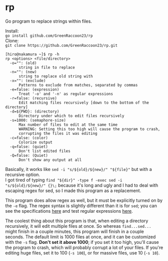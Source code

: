 # rp
Go program to replace strings within files.  

Install:  
`go install github.com/GreenRaccoon23/rp`  
Clone:  
`git clone https://github.com/GreenRaccoon23/rp.git`  

    [hiro@nakamura ~]$ rp -h
    rp <options> <file/directory>
      -o="": (old)
          string in file to replace
      -n="": (new)
          string to replace old string with
      -x="": (exclude)
          Patterns to exclude from matches, separated by commas
      -e=false: (expression)
          Treat '-o' and '-n' as regular expressions
      -r=false: (recursive)
          Edit matching files recursively [down to the bottom of the directory]
      -d=${PWD}: (directory)
          Directory under which to edit files recursively
      -s=1000: (semaphore-size)
          Max number of files to edit at the same time
          WARNING: Setting this too high will cause the program to crash,
          corrupting the files it was editing
      -c=false: (color)
          Colorize output
      -q=false: (quiet)
          Don't list edited files
      -Q=false: (Quiet)
          Don't show any output at all

Basically, it works like `sed -i "s/${old}/${new}/" "${file}"` but with a recursive option.  
I got tired of typing `find "${dir}" -type f -exec sed -i "s/${old}/${new}/" {}\;` because it's long and ugly and I had to deal with escaping regex for sed, so I made this program as a replacement.  

This program does allow regex as well, but it must be explicitly turned on by the `-e` flag. The regex syntax is slightly different than it is for `sed`; you can see the specifications [here](https://github.com/google/re2/wiki/Syntax) and test regular expressions [here](http://www.regexplanet.com/advanced/golang/index.html).  

The coolest thing about this program is that, when editing a directory recursively, it will edit multiple files at once. So whereas `find...sed...` might finish in a couple minutes, this program will finish in a couple seconds. The default limit is 1000 files at once, and it can be customized with the `-s` flag. **Don't set it above 1000**; if you set it too high, you'll cause the program to crash, which will probably corrupt a lot of your files. If you're editing huge files, set it to 100 (`-s 100`), or for massive files, use 10 (`-s 10`).
